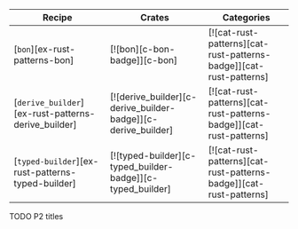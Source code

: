 | Recipe | Crates | Categories |
|--------|--------|------------|
| [`bon`][ex-rust-patterns-bon] | [![bon][c-bon-badge]][c-bon] | [![cat-rust-patterns][cat-rust-patterns-badge]][cat-rust-patterns] |
| [`derive_builder`][ex-rust-patterns-derive_builder] | [![derive_builder][c-derive_builder-badge]][c-derive_builder] | [![cat-rust-patterns][cat-rust-patterns-badge]][cat-rust-patterns] |
| [`typed-builder`][ex-rust-patterns-typed-builder] | [![typed-builder][c-typed_builder-badge]][c-typed_builder] | [![cat-rust-patterns][cat-rust-patterns-badge]][cat-rust-patterns] |

<div class="hidden">
TODO P2 titles
</div>
